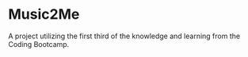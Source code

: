 # Music2Me
A project utilizing the first third of the knowledge and learning from the Coding Bootcamp. 
